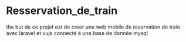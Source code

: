 # Resservation_de_train
the but de ce projet est de creer une web mobile de reservation de train avec laravel et vujs connecté à une base de donnée mysql
